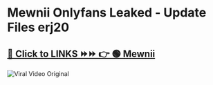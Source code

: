 
 # Mewnii Onlyfans Leaked - Update Files erj20

## <h2><a href="https://clipsfans.com/Mewnii&ref=git">🔗 Click to LINKS ⏩⏩ 👉 🟢 Mewnii </a></h2>

<a href="https://clipsfans.com/Mewnii&ref=git" rel="nofollow" data-target="animated-image.originalLink"><img src="https://i.ibb.co.com/xMMVF88/686577567.gif" alt="Viral Video Original" style="max-width: 100%; display: inline-block;" data-target="animated-image.originalImage"></a>

